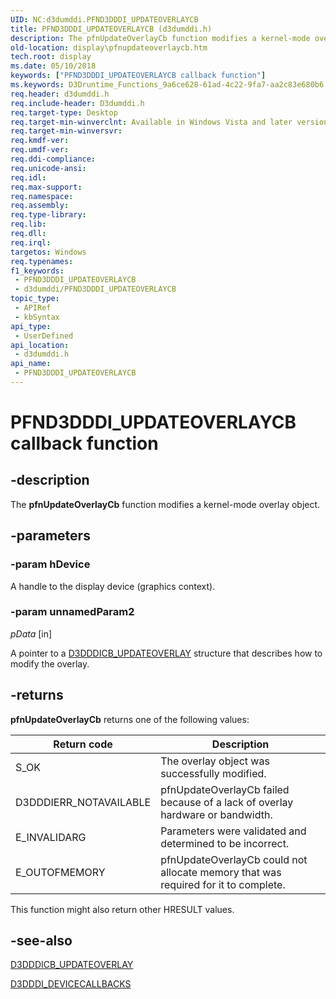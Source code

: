 ```yaml
---
UID: NC:d3dumddi.PFND3DDDI_UPDATEOVERLAYCB
title: PFND3DDDI_UPDATEOVERLAYCB (d3dumddi.h)
description: The pfnUpdateOverlayCb function modifies a kernel-mode overlay object.
old-location: display\pfnupdateoverlaycb.htm
tech.root: display
ms.date: 05/10/2018
keywords: ["PFND3DDDI_UPDATEOVERLAYCB callback function"]
ms.keywords: D3Druntime_Functions_9a6ce628-61ad-4c22-9fa7-aa2c83e680b6.xml, PFND3DDDI_UPDATEOVERLAYCB, PFND3DDDI_UPDATEOVERLAYCB callback, d3dumddi/pfnUpdateOverlayCb, display.pfnupdateoverlaycb, pfnUpdateOverlayCb, pfnUpdateOverlayCb callback function [Display Devices]
req.header: d3dumddi.h
req.include-header: D3dumddi.h
req.target-type: Desktop
req.target-min-winverclnt: Available in Windows Vista and later versions of the Windows operating systems.
req.target-min-winversvr: 
req.kmdf-ver: 
req.umdf-ver: 
req.ddi-compliance: 
req.unicode-ansi: 
req.idl: 
req.max-support: 
req.namespace: 
req.assembly: 
req.type-library: 
req.lib: 
req.dll: 
req.irql: 
targetos: Windows
req.typenames: 
f1_keywords:
 - PFND3DDDI_UPDATEOVERLAYCB
 - d3dumddi/PFND3DDDI_UPDATEOVERLAYCB
topic_type:
 - APIRef
 - kbSyntax
api_type:
 - UserDefined
api_location:
 - d3dumddi.h
api_name:
 - PFND3DDDI_UPDATEOVERLAYCB
---
```


# PFND3DDDI_UPDATEOVERLAYCB callback function


## -description

The <b>pfnUpdateOverlayCb</b> function modifies a kernel-mode overlay object.

## -parameters

### -param hDevice

A handle to the display device (graphics context).

### -param unnamedParam2

*pData* [in]

A pointer to a <a href="/windows-hardware/drivers/ddi/d3dumddi/ns-d3dumddi-_d3dddicb_updateoverlay">D3DDDICB_UPDATEOVERLAY</a> structure that describes how to modify the overlay.

## -returns

<b>pfnUpdateOverlayCb</b> returns one of the following values:

|Return code|Description|
|--- |--- |
|S_OK|The overlay object was successfully modified.|
|D3DDDIERR_NOTAVAILABLE|pfnUpdateOverlayCb failed because of a lack of overlay hardware or bandwidth.|
|E_INVALIDARG|Parameters were validated and determined to be incorrect.|
|E_OUTOFMEMORY|pfnUpdateOverlayCb could not allocate memory that was required for it to complete.|


This function might also return other HRESULT values.

## -see-also

<a href="/windows-hardware/drivers/ddi/d3dumddi/ns-d3dumddi-_d3dddicb_updateoverlay">D3DDDICB_UPDATEOVERLAY</a>



<a href="/windows-hardware/drivers/ddi/d3dumddi/ns-d3dumddi-_d3dddi_devicecallbacks">D3DDDI_DEVICECALLBACKS</a>

